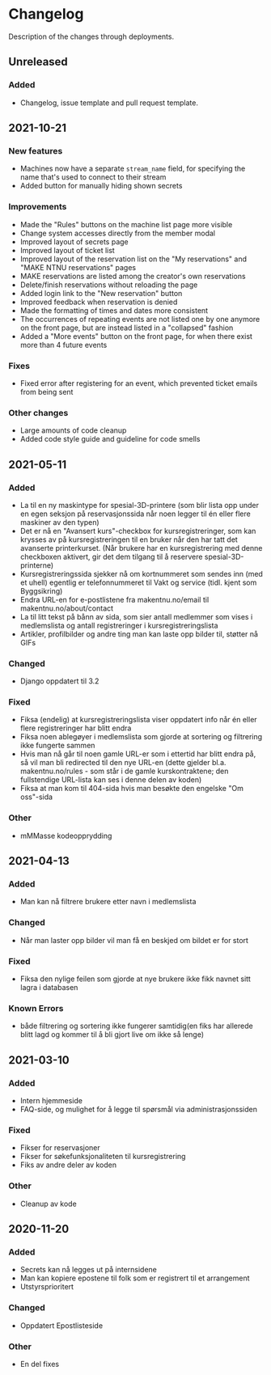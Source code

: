 # Changelog
Description of the changes through deployments.


## Unreleased
### Added
- Changelog, issue template and pull request template.


## 2021-10-21
### New features
- Machines now have a separate `stream_name` field, for specifying the name that's used to connect to their stream
- Added button for manually hiding shown secrets

### Improvements
- Made the "Rules" buttons on the machine list page more visible
- Change system accesses directly from the member modal
- Improved layout of secrets page
- Improved layout of ticket list
- Improved layout of the reservation list on the "My reservations" and "MAKE NTNU reservations" pages
- MAKE reservations are listed among the creator's own reservations
- Delete/finish reservations without reloading the page
- Added login link to the "New reservation" button
- Improved feedback when reservation is denied
- Made the formatting of times and dates more consistent
- The occurrences of repeating events are not listed one by one anymore on the front page, but are instead listed in a "collapsed" fashion
- Added a "More events" button on the front page, for when there exist more than 4 future events

### Fixes
- Fixed error after registering for an event, which prevented ticket emails from being sent

### Other changes
- Large amounts of code cleanup
- Added code style guide and guideline for code smells


## 2021-05-11
### Added
- La til en ny maskintype for spesial-3D-printere (som blir lista opp under en egen seksjon på reservasjonssida når noen legger til én eller flere maskiner av den typen)
- Det er nå en "Avansert kurs"-checkbox for kursregistreringer, som kan krysses av på kursregistreringen til en bruker når den har tatt det avanserte printerkurset. (Når brukere har en kursregistrering med denne checkboxen aktivert, gir det dem tilgang til å reservere spesial-3D-printerne)
- Kursregistreringssida sjekker nå om kortnummeret som sendes inn (med et uhell) egentlig er telefonnummeret til Vakt og service (tidl. kjent som Byggsikring)
- Endra URL-en for e-postlistene fra makentnu.no/email til makentnu.no/about/contact
- La til litt tekst på bånn av sida, som sier antall medlemmer som vises i medlemslista og antall registreringer i kursregistreringslista
- Artikler, profilbilder og andre ting man kan laste opp bilder til, støtter nå GIFs

### Changed
- Django oppdatert til 3.2

### Fixed
- Fiksa (endelig) at kursregistreringslista viser oppdatert info når én eller flere registreringer har blitt endra
- Fiksa noen ablegøyer i medlemslista som gjorde at sortering og filtrering ikke fungerte sammen
- Hvis man nå går til noen gamle URL-er som i ettertid har blitt endra på, så vil man bli redirected til den nye URL-en (dette gjelder bl.a. makentnu.no/rules - som står i de gamle kurskontraktene; den fullstendige URL-lista kan ses i denne delen av koden)
- Fiksa at man kom til 404-sida hvis man besøkte den engelske "Om oss"-sida

### Other
- mMMasse kodeopprydding


## 2021-04-13
### Added
- Man kan nå filtrere brukere etter navn i medlemslista

### Changed
- Når man laster opp bilder vil man få en beskjed om bildet er for stort

### Fixed
- Fiksa den nylige feilen som gjorde at nye brukere ikke fikk navnet sitt lagra i databasen

### Known Errors
- både filtrering og sortering ikke fungerer samtidig(en fiks har allerede blitt lagd og kommer til å bli gjort live om ikke så lenge)


## 2021-03-10
### Added
- Intern hjemmeside
- FAQ-side, og mulighet for å legge til spørsmål via administrasjonssiden

### Fixed
- Fikser for reservasjoner
- Fikser for søkefunksjonaliteten til kursregistrering
- Fiks av andre deler av koden

### Other
- Cleanup av kode


## 2020-11-20
### Added
- Secrets kan nå legges ut på internsidene
- Man kan kopiere epostene til folk som er registrert til et arrangement
- Utstyrsprioritert

### Changed
- Oppdatert Epostlisteside

### Other
- En del fixes
